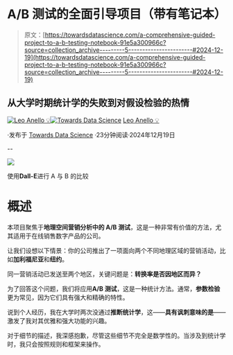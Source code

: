 # A/B 测试的全面引导项目（带有笔记本）

> 原文：[https://towardsdatascience.com/a-comprehensive-guided-project-to-a-b-testing-notebook-91e5a300966c?source=collection_archive---------5-----------------------#2024-12-19](https://towardsdatascience.com/a-comprehensive-guided-project-to-a-b-testing-notebook-91e5a300966c?source=collection_archive---------5-----------------------#2024-12-19)

## 从大学时期统计学的失败到对假设检验的热情

[](https://medium.com/@panData?source=post_page---byline--91e5a300966c--------------------------------)[![Leo Anello 💡](../Images/635ecdec15cda7864d92bf0f1496b6fa.png)](https://medium.com/@panData?source=post_page---byline--91e5a300966c--------------------------------)[](https://towardsdatascience.com/?source=post_page---byline--91e5a300966c--------------------------------)[![Towards Data Science](../Images/a6ff2676ffcc0c7aad8aaf1d79379785.png)](https://towardsdatascience.com/?source=post_page---byline--91e5a300966c--------------------------------) [Leo Anello 💡](https://medium.com/@panData?source=post_page---byline--91e5a300966c--------------------------------)

·发布于 [Towards Data Science](https://towardsdatascience.com/?source=post_page---byline--91e5a300966c--------------------------------) ·23分钟阅读·2024年12月19日

--

![](../Images/933c8b8865581dc93b61134d02d4950a.png)

使用**Dall-E**进行 A 与 B 的比较

# 概述

本项目聚焦于**地理空间营销分析中的 A/B 测试**，这是一种非常有价值的方法，尤其适用于在线销售数字产品的公司。

让我们设想以下情景：你的公司推出了一项面向两个不同地理区域的营销活动，比如**加利福尼亚**和**纽约**。

同一营销活动已发送至两个地区，关键问题是：**转换率是否因地区而异？**

为了回答这个问题，我们将应用**A/B 测试**，这是一种统计方法。通常，**参数检验**更为常见，因为它们具有强大和精确的特性。

说到个人经历，我在大学时两次没通过**推断统计学**，这——**具有讽刺意味的是**——激发了我对其优雅和强大功能的兴趣。

对于细节的描述，我深感抱歉，尽管这些细节不完全是数学性的。当涉及到统计学时，我只会按照规则和框架来操作。
